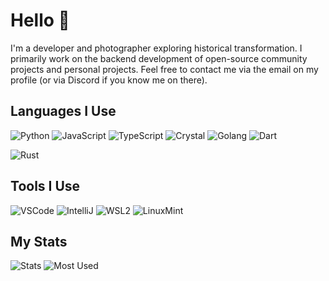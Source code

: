 # Hello 👋
I'm a developer and photographer exploring historical transformation. I primarily work on the backend development of open-source community projects and personal projects. Feel free to contact me via the email on my profile (or via Discord if you know me on there).

## Languages I Use
![Python](https://img.shields.io/badge/Python-3572A5?style=for-the-badge&logo=python&logoColor=white)
![JavaScript](https://img.shields.io/badge/JavaScript-f1e05a?style=for-the-badge&logo=javascript&logoColor=black)
![TypeScript](https://img.shields.io/badge/TypeScript-3178c6?style=for-the-badge&logo=typescript&logoColor=white)
![Crystal](https://img.shields.io/badge/Crystal-000100?style=for-the-badge&logo=crystal&logoColor=white)
![Golang](https://img.shields.io/badge/Golang-00ADD8?style=for-the-badge&logo=go&logoColor=white)
![Dart](https://img.shields.io/badge/Dart-00B4AB?style=for-the-badge&logo=dart&logoColor=white)

![Rust](https://img.shields.io/badge/Rust-DEA584?style=for-the-badge&logo=rust&logoColor=black)
<!-- ![PHP](https://img.shields.io/badge/PHP-4F5D95?style=for-the-badge&logo=php&logoColor=white) -->

## Tools I Use
![VSCode](https://img.shields.io/badge/VSCode-1.75.x-017AB9?style=for-the-badge&logo=visual-studio-code&logoColor=white)
![IntelliJ](https://img.shields.io/badge/IntelliJ_IDEA-2022.3-FD2F5D?style=for-the-badge&logo=intellij-idea&logoColor=white)
![WSL2](https://img.shields.io/badge/WSL2-Ubuntu_22.04-E95420?style=for-the-badge&logo=ubuntu&logoColor=white)
![LinuxMint](https://img.shields.io/badge/Linux_Mint-Cinnamon_21.1-83C237?style=for-the-badge&logo=linuxmint&logoColor=white)

## My Stats
![Stats](https://github-readme-stats.vercel.app/api?username=devnote-dev&layout=compact&hide_border=true&hide_title=true&count_private=true&include_all_commits=true&show_icons=true&bg_color=00000000&text_color=c3c6ce&icon_color=4e64f7&role=OWNER,ORGANIZATION_MEMBER,COLLABORATOR)
![Most Used](https://github-readme-stats.vercel.app/api/top-langs/?username=devnote-dev&layout=compact&hide_border=true&show_icons=true&title_color=c3c6ce&text_color=9f9f9f&bg_color=00000000&icon_color=00000000&langs_count=8&count_private=true&role=OWNER,ORGANIZATION_MEMBER,COLLABORATOR)
